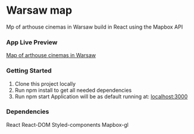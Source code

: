 # Warsaw map
Mp of arthouse cinemas in Warsaw build in React using the Mapbox API

### App Live Preview
[Map of arthouse cinemas in Warsaw](https://megmotion.github.io/warsaw_map/)

###  Getting Started
1. Clone this project locally
2. Run npm install to get all needed dependencies
3. Run npm start
Application will be as default running at: [localhost:3000](http://localhost:3000)

###  Dependencies
React
React-DOM
Styled-components
Mapbox-gl